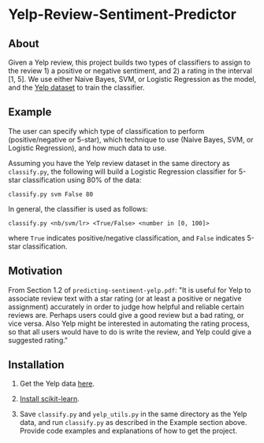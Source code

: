 # Yelp-Review-Sentiment-Predictor

## About

Given a Yelp review, this project builds two types of classifiers to assign to the review 1) a positive or negative sentiment, and 2) a rating in the interval [1, 5]. We use either Naive Bayes, SVM, or Logistic Regression as the model, and the [Yelp dataset](http://www.yelp.com/dataset_challenge/) to train the classifier.

## Example

The user can specify which type of classification to perform (positive/negative or 5-star), which technique to use (Naive Bayes, SVM, or Logistic Regression), and how much data to use.

Assuming you have the Yelp review dataset in the same directory as `classify.py`, the following will build a Logistic Regression classifier for 5-star classification using 80% of the data:

```
classify.py svm False 80
```

In general, the classifier is used as follows:

```
classify.py <nb/svm/lr> <True/False> <number in [0, 100]>
```

where `True` indicates positive/negative classification, and `False` indicates 5-star classification.

## Motivation

From Section 1.2 of `predicting-sentiment-yelp.pdf`: "It is useful for Yelp to associate review text with a star rating (or at least a positive or negative assignment) accurately in order to judge how helpful and reliable certain reviews are. Perhaps users could give a good review but a bad rating, or vice versa. Also Yelp might be interested in automating the rating process, so that all users would have to do is write the review, and Yelp could give a suggested rating."

## Installation

1. Get the Yelp data [here](https://www.yelp.com/dataset_challenge/dataset).

2. [Install scikit-learn](http://scikit-learn.org/stable/install.html).

3. Save `classify.py` and `yelp_utils.py` in the same directory as the Yelp data, and run `classify.py` as described in the Example section above.
Provide code examples and explanations of how to get the project.
